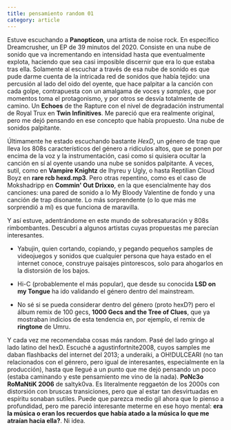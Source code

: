 ```yaml
---
title: pensamiento random 01
category: article
---
```



Estuve escuchando a **Panopticon**, una artista de noise rock. En específico Dreamcrusher, un EP de 39 minutos del 2020.
Consiste en una nube de sonido que va incrementando en intensidad hasta que eventualmente explota,  haciendo que
sea casi imposible discernir que era lo que estaba tras ella. Solamente al escuchar a través de esa nube de sonido es
que pude darme cuenta de la intricada red de sonidos que había tejido: una percusión al lado del oido del oyente, que
hace palpitar a la canción con cada golpe, contrapuesta con un amalgama de voces y *samples*, que por momentos toma el
protagonismo, y por otros se desvía totalmente de camino. Un **Echoes** de the Rapture con el nivel de degradación
instrumental de Royal Trux en **Twin Infinitives**. Me pareció que era realmente original, pero me dejó pensando en ese
concepto que había propuesto. Una nube de sonidos palpitante.

Últimamente he estado escuchando bastante *HexD*, un género de trap que lleva los 808s característicos del género a
ridículos altos, que se ponen por encima de la voz y la instrumentación, casi como si quisiera ocultar la canción en sí
al oyente usando una nube se sonidos palpitante. A veces, sutil, como en **Vampire Knightz** de Ihyreu y Ugly, o hasta
Reptilian Cloud Boyz en **rare rcb hexd.mp3**. Pero otras repentino, como es el caso de Mokshadripp en
**Commin' Out Drixxo**, en la que esencialmente hay dos canciones: una pared de sonido a lo My Bloody Valentine de
fondo y una canción de trap disonante. Lo más sorprendente (o lo que más me sorprendió a mí) es que funciona de
maravilla.

Y así estuve, adentrándome en este mundo de sobresaturación y 808s rimbombantes. Descubrí a algunos artistas cuyas
propuestas me parecían interesantes.

* Yabujin, quien cortando, copiando, y pegando pequeños samples de videojuegos y sonidos que cualquier persona que haya
estado en el internet conoce, construye paisajes pintorescos, solo para ahogarlos en la distorsión de los bajos.

* Hi-C (probablemente el más popular), que desde su conocida **LSD on my Tongue** ha ido validando el
género dentro del mainstream.

* No sé si se pueda considerar dentro del género (proto hexD?) pero el álbum remix de 100 gecs,
**1000 Gecs and the Tree of Clues**, que ya mostraban indicios de esta tendencia en, por ejemplo, el remix de
**ringtone** de Umru.

Y cada vez me recomendaba cosas más random. Pasé del lado gringo al lado latino del hexD. Escuché a agustinfortnite2008,
cuyos samples me daban flashbacks del internet del 2013; a underaiki, a OH!DULCEARI (no tan relacionados con el génrero,
pero igual de interesantes, especialmente en la producción), hasta que llegué a un punto que me dejó pensando un
poco (estaba caminando y este pensamiento me vino de la nada). **PoNc3o RoMaNtiK 2006** de saltyk0va. Es literalmente
reggaetón de los 2000s con distorsión con bruscas transiciones, pero que al estar tan desvirtuadas en espíritu sonaban
sutiles. Puede que parezca medio gil ahora que lo pienso a profundidad, pero me pareció interesante meterme en ese hoyo
mental: <b>era la música o eran los recuerdos que había atado a la música lo que me atraían hacia ella?</b>. Ni idea.
    
